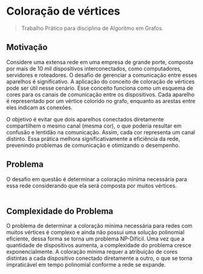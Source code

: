 # Coloração de vértices
>Trabalho Prático para disciplina de Algoritmo em Grafos.

## Motivação
Considere uma extensa rede em uma empresa de grande porte, composta por mais de 10 mil dispositivos interconectados, como computadores, servidores e roteadores. O desafio de gerenciar a comunicação entre esses aparelhos é significativo. A aplicação do conceito de coloração de vértices pode ser útil nesse cenário. Esse conceito funciona como um esquema de cores para os canais de comunicação entre os dispositivos. Cada aparelho é representado por um vértice colorido no grafo, enquanto as arestas entre eles indicam as conexões.

O objetivo é evitar que dois aparelhos conectados diretamente compartilhem o mesmo canal (mesma cor), o que poderia resultar em confusão e lentidão na comunicação. Assim, cada cor representa um canal distinto. Essa prática melhora significativamente a eficiência da rede, prevenindo problemas de comunicação e otimizando o desempenho.<br>

## Problema
O desafio em questão é determinar a coloração mínima necessária para essa rede considerando que ela será composta por muitos vértices.<br><br>

## Complexidade do Problema
O problema de determinar a coloração mínima necessária para redes com muitos vértices é complexo e ainda não possui uma solução polinomial eficiente, dessa forma se torna um problema NP-Difícil.  Uma vez que a quantidade de dispositivos aumenta, a complexidade do problema cresce exponencialmente. A coloração mínima requer a atribuição de cores distintas a cada dispositivo conectado diretamente a outro, o que se torna impraticável em tempo polinomial conforme a rede se expande.
